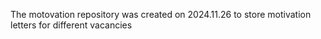 The motovation repository was created on 2024.11.26 to store motivation letters for different vacancies
